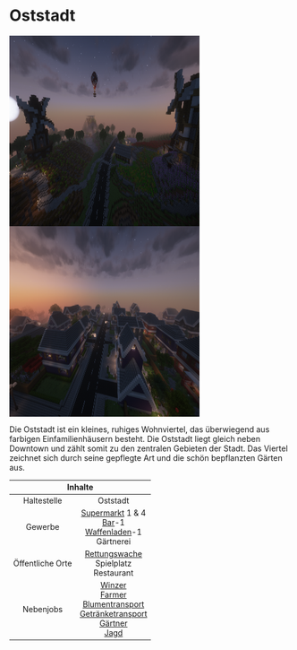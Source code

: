 # Oststadt

<img align="left" width="340" height="340" src="../../../assets/image/gebiete/Oststadt1.png"> <img align="center" width="340" height="340" src="../../../assets/image/gebiete/Oststadt2.png">


Die Oststadt ist ein kleines, ruhiges Wohnviertel, das überwiegend aus farbigen Einfamilienhäusern besteht. Die Oststadt liegt gleich neben Downtown und zählt somit zu den zentralen Gebieten der Stadt. Das Viertel zeichnet sich durch seine gepflegte Art und die schön bepflanzten Gärten aus.

<table>
  <thead>
    <tr>
      <th colspan=2 align="center">Inhalte</th>
    </tr>
  </thead>
  <tbody>
    <tr>
      <td align="center">Haltestelle</td>
      <td align="center">Oststadt</td>
    </tr>
    <tr>
      <td align="center">Gewerbe</td>
      <td align="center"><a href="../../biz/supermarkt/">Supermarkt</a> 1 & 4 <br> <a href="../../biz/bar/">Bar</a>-1 <br> <a href="../../biz/waffenladen/">Waffenladen</a>-1 <br> Gärtnerei</td>
    </tr>
    <tr>
      <td align="center">Öffentliche Orte</td>
      <td align="center"><a href="../../fraktionen/rettungsdienst/">Rettungswache</a> <br> Spielplatz <br> Restaurant</td>
    </tr>
    <tr>
      <td align="center">Nebenjobs</td>
      <td align="center"><a href="../../nebenjobs/winzer/">Winzer</a> <br> <a href="../../nebenjobs/farmer/">Farmer</a> <br> <a href="../../nebenjobs/blumentransport/">Blumentransport</a> <br> <a href="../../nebenjobs/getränketransport/">Getränketransport</a> <br> <a href="../../nebenjobs/gärtner/">Gärtner</a> <br> <a href="../../nebenjobs/jagd/">Jagd</a></td>
    </tr>
  </tbody>
</table>
